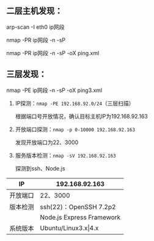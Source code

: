 ## 二层主机发现：

arp-scan -I eth0 ip网段

nmap -PR ip网段 -n -sP

nmap -PR ip网段 -n -sP -oX ping.xml

## 三层发现：

nmap -PE ip网段 -n -sP -oX ping3.xml





1. IP探测：`nmap -PE 192.168.92.0/24`（三层扫描）

   根据端口号开放情况，确认目标主机IP为192.168.92.163

2. 开放端口探测：`nmap -p 0-10000 192.168.92.163`

   发现开放端口为22、3000

3. 服务版本检测：`nmap -sV 192.168.92.163`

   探测到ssh、Node.js

| IP       | 192.168.92.163            |
| -------- | ------------------------- |
| 开放端口 | 22、3000                  |
| 版本检测 | ssh(22)：OpenSSH 7.2p2    |
|          | Node.js Express Framework |
| 系统版本 | Ubuntu/Linux3.x\|4.x      |


